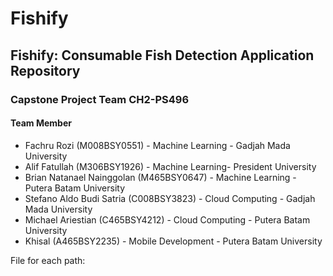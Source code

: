 # Fishify
## Fishify: Consumable Fish Detection Application Repository

### Capstone Project Team CH2-PS496

#### Team Member

- Fachru Rozi (M008BSY0551) - Machine Learning - Gadjah Mada University
- Alif Fatullah (M306BSY1926) - Machine Learning- President University
- Brian Natanael Nainggolan (M465BSY0647) - Machine Learning - Putera Batam University 
- Stefano Aldo Budi Satria (C008BSY3823) - Cloud Computing - Gadjah Mada University
- Michael Ariestian (C465BSY4212) - Cloud Computing - Putera Batam University
- Khisal (A465BSY2235) - Mobile Development - Putera Batam University

File for each path:
